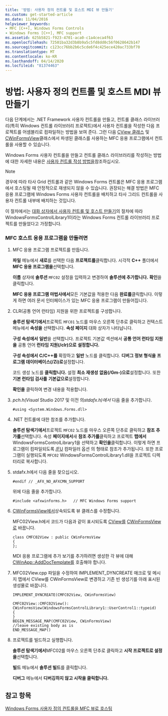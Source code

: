 ```yaml
---
title: '방법: 사용자 정의 컨트롤 및 호스트 MDI 뷰 만들기'
ms.custom: get-started-article
ms.date: 11/04/2016
helpviewer_keywords:
- MFC [C++], Windows Forms Controls
- Windows Forms [C++], MFC support
ms.assetid: 625b5821-f923-4701-aca0-c1a4ceca4f63
ms.openlocfilehash: 72501ba32d3b8b9a5c5fd8dd0c56f0628642b147
ms.sourcegitcommit: c123cc76bb2b6c5cde6f4c425ece420ac733bf70
ms.translationtype: MT
ms.contentlocale: ko-KR
ms.lasthandoff: 04/14/2020
ms.locfileid: "81374463"
---
```

# <a name="how-to-create-the-user-control-and-host-mdi-view"></a>방법: 사용자 정의 컨트롤 및 호스트 MDI 뷰 만들기

다음 단계에서는 .NET Framework 사용자 컨트롤을 만들고, 컨트롤 클래스 라이브러리(특히 Windows 컨트롤 라이브러리 프로젝트)에서 사용자 컨트롤을 작성한 다음 프로젝트를 어셈블리로 컴파일하는 방법을 보여 준다. 그런 다음 [CView 클래스](../mfc/reference/cview-class.md) 및 [CWinFormsView](../mfc/reference/cwinformsview-class.md)클래스에서 파생된 클래스를 사용하는 MFC 응용 프로그램에서 컨트롤을 사용할 수 있습니다.

Windows Forms 사용자 컨트롤을 만들고 컨트롤 클래스 라이브러리를 작성하는 방법에 대한 자세한 내용은 [사용자 컨트롤 작성 방법을](/dotnet/framework/winforms/controls/how-to-author-composite-controls)참조하십시오.

> [!NOTE]
> 경우에 따라 타사 Grid 컨트롤과 같은 Windows Forms 컨트롤은 MFC 응용 프로그램에서 호스팅될 때 안정적으로 재생되지 않을 수 있습니다. 권장되는 해결 방법은 MFC 응용 프로그램에 Windows Forms 사용자 컨트롤을 배치하고 타사 그리드 컨트롤을 사용자 컨트롤 내부에 배치하는 것입니다.

이 절차에서는 [대화 상자에서 사용자 컨트롤 및 호스트 만들기](../dotnet/how-to-create-the-user-control-and-host-in-a-dialog-box.md)의 절차에 따라 WindowsFormsControlLibrary1이라는 Windows Forms 컨트롤 라이브러리 프로젝트를 만들었다고 가정합니다.

### <a name="to-create-the-mfc-host-application"></a>MFC 호스트 응용 프로그램을 만들려면

1. MFC 응용 프로그램 프로젝트를 만듭니다.

   **파일** 메뉴에서 **새로**를 선택한 다음 **프로젝트를**클릭합니다. 시각적 **C++** 폴더에서 **MFC 응용 프로그램을**선택합니다.

   **이름** 상자에 **솔루션** `MFC02` 설정을 입력하고 변경하여 **솔루션에 추가합니다.** **확인**을 클릭합니다.

   **MFC 응용 프로그램 마법사에서**모든 기본값을 적용한 다음 **완료를**클릭합니다. 이렇게 하면 여러 문서 인터페이스가 있는 MFC 응용 프로그램이 만들어집니다.

1. CLR(공통 언어 런타임) 지원을 위한 프로젝트를 구성합니다.

   **솔루션 탐색기에서**프로젝트 `MFC01` 노드를 마우스 오른쪽 단추로 클릭하고 컨텍스트 메뉴에서 **속성을** 선택합니다. **속성 페이지** 대화 상자가 나타납니다.

   **구성 속성에서** **일반**을 선택합니다. 프로젝트 기본값 섹션에서 **공통 언어 런타임 지원을** 공통 언어 **런타임 지원(/clr)으로** **설정합니다.**

   **구성 속성에서** **C/C++를** 확장하고 **일반** 노드를 클릭합니다. **디버그 정보 형식을** **프로그램 데이터베이스(/Zi)로**설정합니다.

   코드 생성 노드를 **클릭합니다.** 설정 **최소 재생성** **없음(/Gm-)으로**설정합니다. 또한 **기본 런타임 검사를** **기본값으로**설정합니다.

   **확인을** 클릭하여 변경 내용을 적용합니다.

1. *pch.h(Visual* Studio 2017 및 이전 의*stdafx.h)에서* 다음 줄을 추가합니다.

    ```
    #using <System.Windows.Forms.dll>
    ```

1. .NET 컨트롤에 대한 참조를 추가합니다.

   **솔루션 탐색기에서**프로젝트 `MFC02` 노드를 마우스 오른쪽 단추로 클릭하고 **참조** **추가를**선택합니다. 속성 **페이지에서**새 **참조 추가를**클릭하고 프로젝트 **탭에서** WindowsFormsControlLibrary1을 선택하고 **확인을**클릭합니다. 이렇게 하면 프로그램이 컴파일되도록 [/FU](../build/reference/fu-name-forced-hash-using-file.md) 컴파일러 옵션 의 형태로 참조가 추가됩니다. 또한 프로그램이 실행되도록 `MFC02` WindowsFormsControlLibrary1.dll을 프로젝트 디렉터리로 복사합니다.

1. stdafx.h에서 다음 줄을 찾으십시오.

    ```
    #endif // _AFX_NO_AFXCMN_SUPPORT
    ```

   위에 다음 줄을 추가합니다.

    ```
    #include <afxwinforms.h>   // MFC Windows Forms support
    ```

1. [CWinFormsView에서](../mfc/reference/cwinformsview-class.md)상속되도록 뷰 클래스를 수정합니다.

   MFC02View.h에서 코드가 다음과 같이 표시되도록 [CView를](../mfc/reference/cview-class.md) [CWinFormsView로](../mfc/reference/cwinformsview-class.md) 바꿉니다.

    ```
    class CMFC02View : public CWinFormsView
    {
    };
    ```

   MDI 응용 프로그램에 추가 보기를 추가하려면 생성한 각 뷰에 대해 [CWinApp::AddDocTemplate를](../mfc/reference/cwinapp-class.md#adddoctemplate) 호출해야 합니다.

1. MFC02View.cpp 파일을 수정하여 IMPLEMENT_DYNCREATE 매크로 및 메시지 맵에서 CView를 CWinFormsView로 변경하고 기존 빈 생성기를 아래 표시된 생성물로 바꿉니다.

    ```
    IMPLEMENT_DYNCREATE(CMFC02View, CWinFormsView)

    CMFC02View::CMFC02View(): CWinFormsView(WindowsFormsControlLibrary1::UserControl1::typeid)
    {
    }
    BEGIN_MESSAGE_MAP(CMFC02View, CWinFormsView)
    //leave existing body as is
    END_MESSAGE_MAP()
    ```

1. 프로젝트를 빌드하고 실행합니다.

   **솔루션 탐색기에서**MFC02를 마우스 오른쪽 단추로 클릭하고 **시작 프로젝트로 설정을**선택합니다.

   **빌드** 메뉴에서 **솔루션 빌드**를 클릭합니다.

   **디버그** 메뉴에서 **디버깅하지 않고 시작을 클릭합니다.**

## <a name="see-also"></a>참고 항목

[Windows Forms 사용자 정의 컨트롤을 MFC 뷰로 호스팅](../dotnet/hosting-a-windows-forms-user-control-as-an-mfc-view.md)
